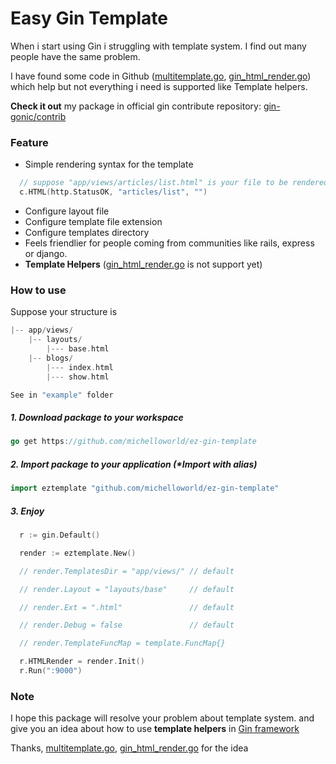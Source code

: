 # Easy Gin Template

When i start using Gin i struggling with template system. I find out many people have the same problem.

I have found some code in Github ([multitemplate.go](https://github.com/gin-gonic/contrib/tree/master/renders/multitemplate), [gin_html_render.go](https://gist.github.com/madhums/4340cbeb36871e227905)) which help but not everything i need is supported like Template helpers.

**Check it out** my package in official gin contribute repository: [gin-gonic/contrib](https://github.com/gin-gonic/contrib)

### Feature
- Simple rendering syntax for the template

```go
  // suppose "app/views/articles/list.html" is your file to be rendered
  c.HTML(http.StatusOK, "articles/list", "")
```

- Configure layout file
- Configure template file extension
- Configure templates directory
- Feels friendlier for people coming from communities like rails, express or django.
- **Template Helpers** ([gin_html_render.go](https://gist.github.com/madhums/4340cbeb36871e227905) is not support yet)

### How to use

Suppose your structure is
```go
|-- app/views/
    |-- layouts/
        |--- base.html
    |-- blogs/
        |--- index.html          
        |--- show.html

See in "example" folder
```

##### 1. Download package to your workspace
```go
go get https://github.com/michelloworld/ez-gin-template
```

##### 2. Import package to your application (*Import with alias)
```go
import eztemplate "github.com/michelloworld/ez-gin-template"
```

##### 3. Enjoy
```go
  r := gin.Default()

  render := eztemplate.New()

  // render.TemplatesDir = "app/views/" // default

  // render.Layout = "layouts/base"     // default

  // render.Ext = ".html"               // default

  // render.Debug = false               // default

  // render.TemplateFuncMap = template.FuncMap{}

  r.HTMLRender = render.Init()
  r.Run(":9000")
```

### Note

I hope this package will resolve your problem about template system.
and give you an idea about how to use **template helpers** in [Gin framework](https://github.com/gin-gonic/gin)

Thanks, [multitemplate.go](https://github.com/gin-gonic/contrib/tree/master/renders/multitemplate), [gin_html_render.go](https://gist.github.com/madhums/4340cbeb36871e227905) for the idea
